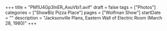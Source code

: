 +++
title = "PM1U4Gp3InER_AxuVbi1.avif"
draft = false
tags = ["Photos"]
categories = ["ShowBiz Pizza Place"]
pages = ["Wolfman Show"]
startDate = ""
description = "Jacksonville Plans, Eastern Wall of Electric Room (March 28, 1980)"
+++
